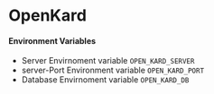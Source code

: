 # OpenKard


#### Environment Variables

- Server Envirnoment variable `OPEN_KARD_SERVER`
- server-Port Environment variable `OPEN_KARD_PORT`
- Database Envirnoment variable `OPEN_KARD_DB`
